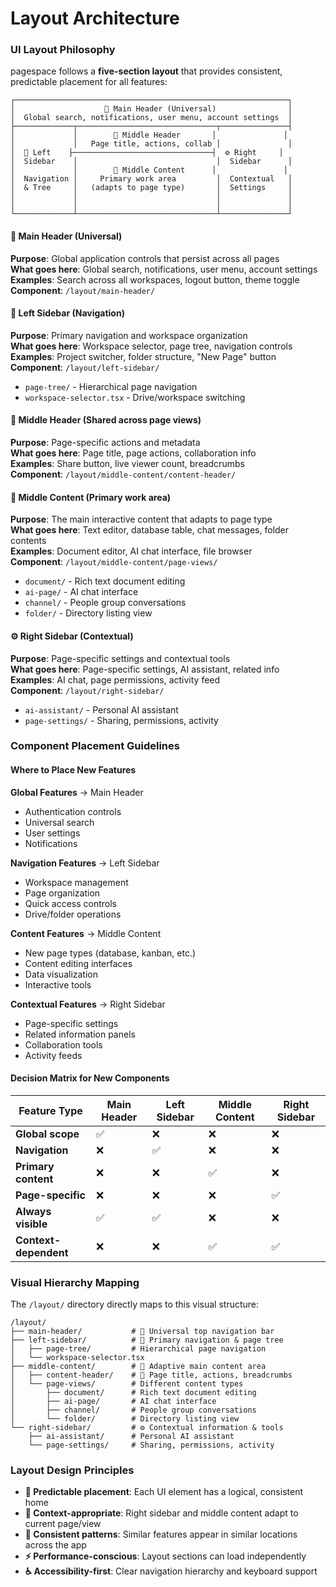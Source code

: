 # Layout Architecture

### UI Layout Philosophy

pagespace follows a **five-section layout** that provides consistent, predictable placement for all features:

```
┌─────────────────────────────────────────────────────────────┐
│                    📱 Main Header (Universal)                │
│  Global search, notifications, user menu, account settings  │
├─────────────┬───────────────────────────────┬───────────────┤
│             │        📄 Middle Header       │               │
│             │   Page title, actions, collab │               │
│  🧭 Left    ├───────────────────────────────┤  ⚙️ Right     │
│  Sidebar    │                               │  Sidebar      │
│             │        💼 Middle Content      │               │ 
│  Navigation │     Primary work area         │  Contextual   │
│  & Tree     │   (adapts to page type)       │  Settings     │
│             │                               │               │
│             │                               │               │
└─────────────┴───────────────────────────────┴───────────────┘
```

#### 📱 Main Header (Universal)
**Purpose**: Global application controls that persist across all pages  
**What goes here**: Global search, notifications, user menu, account settings  
**Examples**: Search across all workspaces, logout button, theme toggle  
**Component**: `/layout/main-header/`

#### 🧭 Left Sidebar (Navigation)
**Purpose**: Primary navigation and workspace organization  
**What goes here**: Workspace selector, page tree, navigation controls  
**Examples**: Project switcher, folder structure, "New Page" button  
**Component**: `/layout/left-sidebar/`
- `page-tree/` - Hierarchical page navigation
- `workspace-selector.tsx` - Drive/workspace switching

#### 📄 Middle Header (Shared across page views)
**Purpose**: Page-specific actions and metadata  
**What goes here**: Page title, page actions, collaboration info  
**Examples**: Share button, live viewer count, breadcrumbs  
**Component**: `/layout/middle-content/content-header/`

#### 💼 Middle Content (Primary work area)
**Purpose**: The main interactive content that adapts to page type  
**What goes here**: Text editor, database table, chat messages, folder contents  
**Examples**: Document editor, AI chat interface, file browser  
**Component**: `/layout/middle-content/page-views/`
- `document/` - Rich text document editing
- `ai-page/` - AI chat interface  
- `channel/` - People group conversations
- `folder/` - Directory listing view

#### ⚙️ Right Sidebar (Contextual)
**Purpose**: Page-specific settings and contextual tools  
**What goes here**: Page-specific settings, AI assistant, related info  
**Examples**: AI chat, page permissions, activity feed  
**Component**: `/layout/right-sidebar/`
- `ai-assistant/` - Personal AI assistant
- `page-settings/` - Sharing, permissions, activity

### Component Placement Guidelines

#### Where to Place New Features

**Global Features** → Main Header
- Authentication controls
- Universal search
- User settings
- Notifications

**Navigation Features** → Left Sidebar  
- Workspace management
- Page organization
- Quick access controls
- Drive/folder operations

**Content Features** → Middle Content
- New page types (database, kanban, etc.)
- Content editing interfaces
- Data visualization
- Interactive tools

**Contextual Features** → Right Sidebar
- Page-specific settings
- Related information panels
- Collaboration tools
- Activity feeds

#### Decision Matrix for New Components

| Feature Type | Main Header | Left Sidebar | Middle Content | Right Sidebar |
|--------------|-------------|--------------|----------------|---------------|
| **Global scope** | ✅ | ❌ | ❌ | ❌ |
| **Navigation** | ❌ | ✅ | ❌ | ❌ |
| **Primary content** | ❌ | ❌ | ✅ | ❌ |
| **Page-specific** | ❌ | ❌ | ❌ | ✅ |
| **Always visible** | ✅ | ✅ | ❌ | ❌ |
| **Context-dependent** | ❌ | ❌ | ✅ | ✅ |

### Visual Hierarchy Mapping

The `/layout/` directory directly maps to this visual structure:

```
/layout/
├── main-header/           # 📱 Universal top navigation bar
├── left-sidebar/          # 🧭 Primary navigation & page tree
│   ├── page-tree/         # Hierarchical page navigation
│   └── workspace-selector.tsx
├── middle-content/        # 💼 Adaptive main content area
│   ├── content-header/    # 📄 Page title, actions, breadcrumbs
│   └── page-views/        # Different content types
│       ├── document/      # Rich text document editing
│       ├── ai-page/       # AI chat interface
│       ├── channel/       # People group conversations
│       └── folder/        # Directory listing view
└── right-sidebar/         # ⚙️ Contextual information & tools
    ├── ai-assistant/      # Personal AI assistant
    └── page-settings/     # Sharing, permissions, activity
```

### Layout Design Principles
- **🎯 Predictable placement**: Each UI element has a logical, consistent home
- **📱 Context-appropriate**: Right sidebar and middle content adapt to current page/view
- **🔄 Consistent patterns**: Similar features appear in similar locations across the app
- **⚡ Performance-conscious**: Layout sections can load independently
- **♿ Accessibility-first**: Clear navigation hierarchy and keyboard support